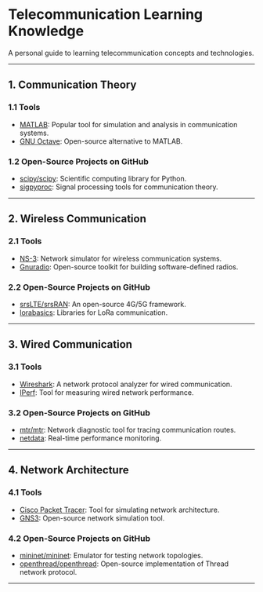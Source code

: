 # Telecommunication Learning Knowledge

A personal guide to learning telecommunication concepts and technologies.

---

## 1. Communication Theory
### 1.1 Tools
- [MATLAB](https://www.mathworks.com/products/matlab.html): Popular tool for simulation and analysis in communication systems.
- [GNU Octave](https://www.gnu.org/software/octave/): Open-source alternative to MATLAB.

### 1.2 Open-Source Projects on GitHub
- [scipy/scipy](https://github.com/scipy/scipy): Scientific computing library for Python.
- [sigpyproc](https://github.com/ewanbarr/sigpyproc): Signal processing tools for communication theory.

---

## 2. Wireless Communication
### 2.1 Tools
- [NS-3](https://www.nsnam.org/): Network simulator for wireless communication systems.
- [Gnuradio](https://www.gnuradio.org/): Open-source toolkit for building software-defined radios.

### 2.2 Open-Source Projects on GitHub
- [srsLTE/srsRAN](https://github.com/srsran/srsRAN): An open-source 4G/5G framework.
- [lorabasics](https://github.com/Lora-net/lorabasics): Libraries for LoRa communication.

---

## 3. Wired Communication
### 3.1 Tools
- [Wireshark](https://www.wireshark.org/): A network protocol analyzer for wired communication.
- [IPerf](https://iperf.fr/): Tool for measuring wired network performance.

### 3.2 Open-Source Projects on GitHub
- [mtr/mtr](https://github.com/traviscross/mtr): Network diagnostic tool for tracing communication routes.
- [netdata](https://github.com/netdata/netdata): Real-time performance monitoring.

---

## 4. Network Architecture
### 4.1 Tools
- [Cisco Packet Tracer](https://www.netacad.com/courses/packet-tracer): Tool for simulating network architecture.
- [GNS3](https://gns3.com/): Open-source network simulation tool.

### 4.2 Open-Source Projects on GitHub
- [mininet/mininet](https://github.com/mininet/mininet): Emulator for testing network topologies.
- [openthread/openthread](https://github.com/openthread/openthread): Open-source implementation of Thread network protocol.

---
